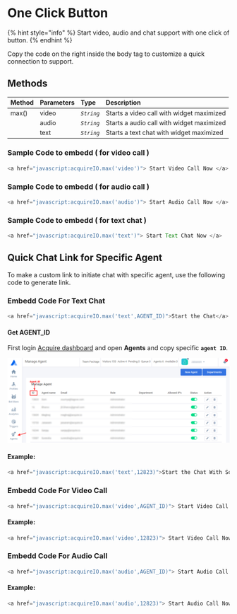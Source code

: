 # One Click Button

{% hint style="info" %}
Start video, audio and chat support with one click of button.
{% endhint %}

Copy the code on the right inside the body tag to customize a quick connection to support.

## Methods

|  Method |  Parameters |  Type |  Description |
| :--- | :--- | :--- | :--- |
|  max\(\) |  video |  _`String`_ |  Starts a video call with widget maximized |
|  | audio | _`String`_ |  Starts a audio call with widget maximized |
|  | text | _`String`_ |  Starts a text chat with widget maximized |

### Sample Code to embedd \( for video call \)

```javascript
<a href="javascript:acquireIO.max('video')"> Start Video Call Now </a>
```

### Sample Code to embedd \( for audio call \)

```javascript
<a href="javascript:acquireIO.max('audio')"> Start Audio Call Now </a>
```

### Sample Code to embedd \( for text chat \)

```javascript
<a href="javascript:acquireIO.max('text')"> Start Text Chat Now </a>
```

## Quick Chat Link for Specific Agent

 To make a custom link to initiate chat with specific agent, use the following code to generate link.

### Embedd Code For Text Chat

```javascript
<a href="javascript:acquireIO.max('text',AGENT_ID)">Start the Chat</a>
```

####  **Get AGENT\_ID**

 First login [Acquire dashboard](https://app.acquire.io/)  and open **Agents** and copy specific **`agent ID`**.

![Get Agent\_ID](../../.gitbook/assets/get-agent-id-1.png)

#### Example:

```javascript
<a href="javascript:acquireIO.max('text',12823)">Start the Chat With Som</a>
```

### Embedd Code For Video Call

```javascript
<a href="javascript:acquireIO.max('video',AGENT_ID)"> Start Video Call Now </a>
```

#### Example:

```javascript
<a href="javascript:acquireIO.max('video',12823)"> Start Video Call Now </a>
```

### Embedd Code For Audio Call

```javascript
<a href="javascript:acquireIO.max('audio',AGENT_ID)"> Start Audio Call Now </a>
```

#### Example:

```javascript
<a href="javascript:acquireIO.max('audio',12823)"> Start Audio Call Now </a>
```

